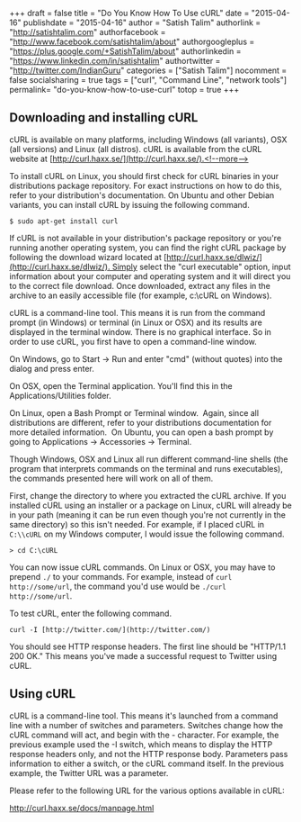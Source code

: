 +++
draft = false
title = "Do You Know How To Use cURL"
date = "2015-04-16"
publishdate = "2015-04-16"
author = "Satish Talim"
authorlink = "http://satishtalim.com"
authorfacebook = "http://www.facebook.com/satishtalim/about"
authorgoogleplus = "https://plus.google.com/+SatishTalim/about"
authorlinkedin = "https://www.linkedin.com/in/satishtalim"
authortwitter = "http://twitter.com/IndianGuru"
categories = ["Satish Talim"]
nocomment = false
socialsharing = true
tags = ["curl", "Command Line", "network tools"]
permalink= "do-you-know-how-to-use-curl"
totop = true
+++

## Downloading and installing cURL

cURL is available on many platforms, including Windows (all variants),
OSX (all versions) and Linux (all distros). cURL is available from the
cURL website at [http://curl.haxx.se/](http://curl.haxx.se/).<!--more-->


To install cURL on Linux, you should first check for cURL binaries in
your distributions package repository. For exact instructions on how to
do this, refer to your distribution's documentation. On Ubuntu and other
Debian variants, you can install cURL by issuing the following command.

    $ sudo apt-get install curl

If cURL is not available in your distribution's package repository or
you're running another operating system, you can find the right cURL
package by following the download wizard located at
[http://curl.haxx.se/dlwiz/](http://curl.haxx.se/dlwiz/). Simply select
the "curl executable" option, input information about your computer and
operating system and it will direct you to the correct file
download. Once downloaded, extract any files in the archive to an easily
accessible file (for example, c:\\cURL on Windows).

cURL is a command-line tool. This means it is run from the command
prompt (in Windows) or terminal (in Linux or OSX) and its results are
displayed in the terminal window. There is no graphical interface. So in
order to use cURL, you first have to open a command-line window.

On Windows, go to Start -\> Run and enter "cmd" (without quotes) into
the dialog and press enter.

On OSX, open the Terminal application. You'll find this in the
Applications/Utilities folder.

On Linux, open a Bash Prompt or Terminal window.  Again, since all
distributions are different, refer to your distributions documentation
for more detailed information.  On Ubuntu, you can open a bash prompt by
going to Applications -\> Accessories -\> Terminal.

Though Windows, OSX and Linux all run different command-line shells (the
program that interprets commands on the terminal and runs executables),
the commands presented here will work on all of them.

First, change the directory to where you extracted the cURL archive. If
you installed cURL using an installer or a package on Linux, cURL will
already be in your path (meaning it can be run even though you're not
currently in the same directory) so this isn't needed. For example, if I
placed cURL in `C:\\cURL` on my Windows computer, I would issue the
following command.

    > cd C:\cURL

You can now issue cURL commands. On Linux or OSX, you may have to
prepend `./` to your commands. For example, instead of `curl http://some/url`,
the command you'd use would be `./curl http://some/url`.

To test cURL, enter the following command.

    curl -I [http://twitter.com/](http://twitter.com/)

You should see HTTP response headers. The first line should be "HTTP/1.1
200 OK." This means you've made a successful request to Twitter using
cURL.

## Using cURL

cURL is a command-line tool. This means it's launched from a command
line with a number of switches and parameters. Switches change how the
cURL command will act, and begin with the - character. For example, the
previous example used the -I switch, which means to display the HTTP
response headers only, and not the HTTP response body. Parameters pass
information to either a switch, or the cURL command itself. In the
previous example, the Twitter URL was a parameter.

Please refer to the following URL for the various options available in
cURL:

<http://curl.haxx.se/docs/manpage.html>
 
